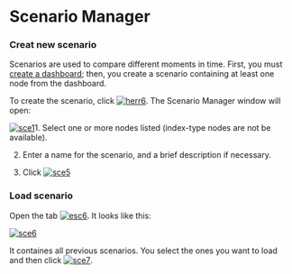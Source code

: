 # Scenario Manager
### Creat new scenario
Scenarios are used to compare different moments in time. First, you must  [create a dashboard](http://www.cubeplat.com:8081/wiki/index.php/en/knowledge-base/create-new-dashboard/); then, you create a scenario containing at least one node from the dashboard.

To create the scenario, click  [![herr6](http://www.cubeplat.com:8081/wiki/wp-content/uploads/2016/03/herr6.png)](http://www.cubeplat.com:8081/wiki/wp-content/uploads/2016/03/herr6.png). The Scenario Manager window will open:

[![sce1](http://www.cubeplat.com:8081/wiki/wp-content/uploads/2016/04/sce1.png)](http://www.cubeplat.com:8081/wiki/wp-content/uploads/2016/04/sce1.png)1. Select one or more nodes listed (index-type nodes are not be available).

2. Enter a name for the scenario, and a brief description if necessary.

3. Click [![sce5](http://www.cubeplat.com:8081/wiki/wp-content/uploads/2016/04/sce5.png)](http://www.cubeplat.com:8081/wiki/wp-content/uploads/2016/04/sce5.png)

### Load scenario

Open the tab  [![esc6](http://www.cubeplat.com:8081/wiki/wp-content/uploads/2016/04/esc6.png)](http://www.cubeplat.com:8081/wiki/wp-content/uploads/2016/04/esc6.png). It looks like this:

[![sce6](http://www.cubeplat.com:8081/wiki/wp-content/uploads/2016/04/sce6.png)](http://www.cubeplat.com:8081/wiki/wp-content/uploads/2016/04/sce6.png)

It containes all previous scenarios. You select the ones you want to load and then click  [![sce7](http://www.cubeplat.com:8081/wiki/wp-content/uploads/2016/04/sce7.png)](http://www.cubeplat.com:8081/wiki/wp-content/uploads/2016/04/sce7.png).
<!--stackedit_data:
eyJoaXN0b3J5IjpbLTE1NzUwMjk5MTgsMjA2Mjc3MjA2NF19
-->